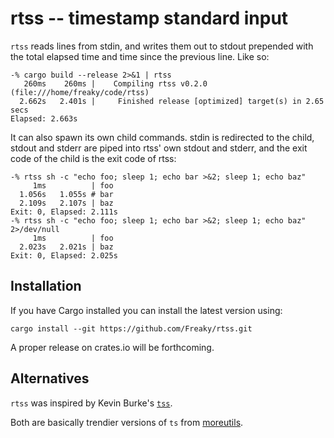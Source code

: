 # rtss -- timestamp standard input

`rtss` reads lines from stdin, and writes them out to stdout prepended with the
total elapsed time and time since the previous line.  Like so:

```
-% cargo build --release 2>&1 | rtss
   260ms    260ms |    Compiling rtss v0.2.0 (file:///home/freaky/code/rtss)
  2.662s   2.401s |     Finished release [optimized] target(s) in 2.65 secs
Elapsed: 2.663s
```

It can also spawn its own child commands.  stdin is redirected to the child,
stdout and stderr are piped into rtss' own stdout and stderr, and the exit code
of the child is the exit code of rtss:

```
-% rtss sh -c "echo foo; sleep 1; echo bar >&2; sleep 1; echo baz"
     1ms          | foo
  1.056s   1.055s # bar
  2.109s   2.107s | baz
Exit: 0, Elapsed: 2.111s
-% rtss sh -c "echo foo; sleep 1; echo bar >&2; sleep 1; echo baz" 2>/dev/null
     1ms          | foo
  2.023s   2.021s | baz
Exit: 0, Elapsed: 2.025s
```


## Installation

If you have Cargo installed you can install the latest version using:

```
cargo install --git https://github.com/Freaky/rtss.git
```

A proper release on crates.io will be forthcoming.


## Alternatives

`rtss` was inspired by Kevin Burke's [`tss`](https://github.com/kevinburke/tss).

Both are basically trendier versions of `ts` from [moreutils](https://joeyh.name/code/moreutils/).
